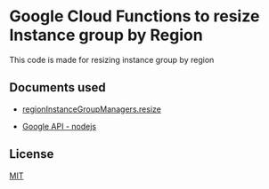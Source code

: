 # Google Cloud Functions to resize Instance group by Region

This code is made for resizing instance group by region

## Documents used

* [regionInstanceGroupManagers.resize](https://cloud.google.com/compute/docs/reference/rest/v1/regionInstanceGroupManagers/resize)

* [Google API - nodejs](https://github.com/googleapis/nodejs-compute/tree/main/samples)

## License
[MIT](https://choosealicense.com/licenses/mit/)
